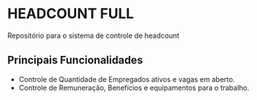 # HEADCOUNT FULL
 Repositório para o sistema de controle de headcount

 ## Principais Funcionalidades
 * Controle de Quantidade de Empregados ativos e vagas em aberto.
 * Controle de Remuneração, Benefícios e equipamentos para o trabalho.

